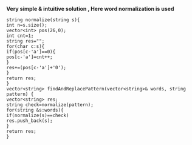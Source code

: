 **Very simple & intuitive solution , Here word normalization is used**
```
string normalize(string s){
int n=s.size();
vector<int> pos(26,0);
int cnt=1;
string res="";
for(char c:s){
if(pos[c-'a']==0){
pos[c-'a']=cnt++;
}
res+=(pos[c-'a']+'0');
}
return res;
}
vector<string> findAndReplacePattern(vector<string>& words, string pattern) {
vector<string> res;
string check=normalize(pattern);
for(string &s:words){
if(normalize(s)==check)
res.push_back(s);
}
return res;
}
```